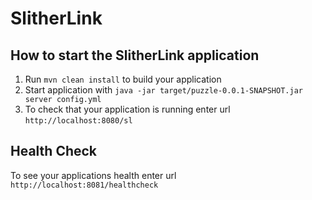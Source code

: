 # SlitherLink

How to start the SlitherLink application
---

1. Run `mvn clean install` to build your application
1. Start application with `java -jar target/puzzle-0.0.1-SNAPSHOT.jar server config.yml`
1. To check that your application is running enter url `http://localhost:8080/sl`

Health Check
---

To see your applications health enter url `http://localhost:8081/healthcheck`
